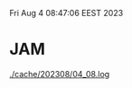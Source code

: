 Fri Aug  4 08:47:06 EEST 2023
# JAM
<a href='./cache/202308/04_08.log'>./cache/202308/04_08.log</a>

